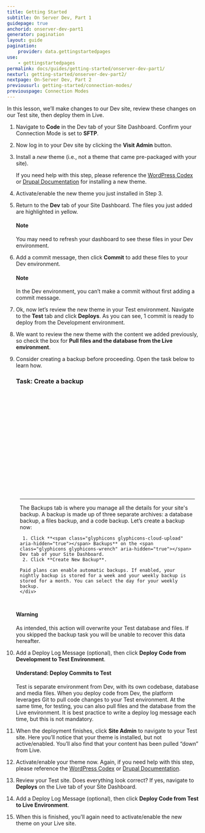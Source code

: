 ```yaml
---
title: Getting Started
subtitle: On Server Dev, Part 1
guidepage: true
anchorid: onserver-dev-part1
generator: pagination
layout: guide
pagination:
    provider: data.gettingstartedpages
use:
    - gettingstartedpages
permalink: docs/guides/getting-started/onserver-dev-part1/
nexturl: getting-started/onserver-dev-part2/
nextpage: On-Server Dev, Part 2
previousurl: getting-started/connection-modes/
previouspage: Connection Modes
---
```


In this lesson, we’ll make changes to our Dev site, review these changes on our Test site, then deploy them in Live.

1. Navigate to **<span class="glyphicons glyphicons-embed-close" aria-hidden="true"></span> Code** in the <span class="glyphicons glyphicons-wrench" aria-hidden="true"></span> Dev tab of your Site Dashboard. Confirm your Connection Mode is set to **SFTP**.

2. Now log in to your Dev site by clicking the **Visit Admin** button.

3. Install a _new_ theme (i.e., not a theme that came pre-packaged with your site).

   If you need help with this step, please reference the [WordPress Codex](https://codex.wordpress.org/Using_Themes#Adding_New_Themes_using_the_Administration_Panels) or [Drupal Documentation](https://www.drupal.org/docs/user_guide/en/extend-theme-install.html) for installing a new theme.

4. Activate/enable the new theme you just installed in Step 3.

5. Return to the **<span class="glyphicons glyphicons-wrench" aria-hidden="true"></span> Dev** tab of your Site Dashboard. The files you just added are highlighted in yellow.

    <div class="alert alert-info">
    <h4 class="info">Note</h4>
    <p>You may need to refresh your dashboard to see these files in your Dev environment.
    </p></div>

6. Add a commit message, then click **Commit** to add these files to your Dev environment.

    <div class="alert alert-info">
    <h4 class="info">Note</h4>
    <p>In the Dev environment, you can’t make a commit without first adding a commit message.
    </p></div>

7. Ok, now let’s review the new theme in your Test environment. Navigate to the **<span class="glyphicons glyphicons-equalizer" aria-hidden="true"></span> Test** tab and click **<span class="glyphicons glyphicons-refresh" aria-hidden="true"></span> Deploys**. As you can see, 1 commit is ready to deploy from the Development environment.  

8. We want to review the new theme with the content we added previously, so check the box for **Pull files and the database from the Live environment**.

9. Consider creating a backup before proceeding. Open the task below to learn how.

    <div class="panel panel-video" id="accordion">
      <div class="panel-heading panel-video-heading">
        <a class="accordion-toggle panel-video-title collapsed" data-toggle="collapse" data-parent="#accordion" data-proofer-ignore data-target="#backup-task"><h3 class="panel-title panel-video-title" style="cursor:pointer;">Task: Create a backup</h3></a>
      </div>
      <div id="backup-task" class="collapse" style="padding:10px;">
        <script src="//fast.wistia.com/embed/medias/hzsntt6bi2.jsonp" async></script><script src="//fast.wistia.com/assets/external/E-v1.js" async></script><div class="wistia_responsive_padding" style="padding:56.25% 0 0 0;position:relative;"><div class="wistia_responsive_wrapper" style="height:100%;left:0;position:absolute;top:0;width:100%;"><div class="wistia_embed wistia_async_hzsntt6bi2 videoFoam=true" style="height:100%;width:100%">&nbsp;</div></div></div>
      <hr>
        <div markdown="1">The Backups tab is where you manage all the details for your site's backup. A backup is made up of three separate archives: a database backup, a files backup, and a code backup.  Let’s create a backup now:

        1. Click **<span class="glyphicons glyphicons-cloud-upload" aria-hidden="true"></span> Backups** on the <span class="glyphicons glyphicons-wrench" aria-hidden="true"></span> Dev tab of your Site Dashboard.
        2. Click **Create New Backup**.

       Paid plans can enable automatic backups. If enabled, your nightly backup is stored for a week and your weekly backup is stored for a month. You can select the day for your weekly backup.
       </div>
     </div>
    </div>

    <div class="alert alert-danger" role="alert">
      <h4 class="info">Warning</h4>
      <p>As intended, this action will overwrite your Test database and files. If you skipped the backup task you will be unable to recover this data hereafter.</p>
    </div>

10. Add a Deploy Log Message (optional), then click **Deploy Code from Development to Test Environment**.

    <div class="alert alert-info">
     <h4 class="info">Understand: Deploy Commits to Test</h4>
     <p markdown="1">Test is separate environment from Dev, with its own codebase, database and media files.  When you deploy code from Dev, the platform leverages Git to pull code changes to your Test environment. At the same time, for testing, you can also pull files and the database from the Live environment.  It is best practice to write a deploy log message each time, but this is not mandatory.</p>
     </div>

11. When the deployment finishes, click **Site Admin** to navigate to your Test site. Here you’ll notice that your theme is installed, but not active/enabled. You’ll also find that your content has been pulled “down” from Live.

12. Activate/enable your theme now. Again, if you need help with this step, please reference the [WordPress Codex](https://codex.wordpress.org/Using_Themes) or [Drupal Documentation](https://www.drupal.org/docs/user_guide/en/extend-theme-install.html).

13. Review your Test site. Does everything look correct? If yes, navigate to **<span class="glyphicons glyphicons-refresh" aria-hidden="true"></span> Deploys** on the <span class="glyphicons glyphicons-cardio" aria-hidden="true"></span> Live tab of your Site Dashboard.

14. Add a Deploy Log Message (optional), then click **Deploy Code from Test to Live Environment**.

15. When this is finished, you’ll again need to activate/enable the new theme on your Live site.  
